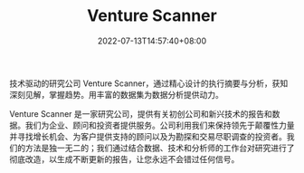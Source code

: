 ﻿---
weight: 
title: "Venture Scanner"
description: "技术驱动的研究公司 Venture Scanner，通过精心设计的执行摘要与分析，获知深刻见解，掌握趋势"
date: 2022-07-13T14:57:40+08:00
lastmod: 2022-07-13T14:57:40+08:00
draft: false
authors: ["Simon"]
featuredImage: "venture-scanner.jpg"
link: "https://www.venturescanner.com/"
tags: ["数据分析","Venture Scanner"]
categories: ["navigation"]
navigation: ["数据分析"]
lightgallery: true
toc: true
pinned: false
recommend: false
recommend1: false
---
技术驱动的研究公司 Venture Scanner，通过精心设计的执行摘要与分析，获知深刻见解，掌握趋势。用丰富的数据集为数据分析提供动力。

Venture Scanner 是一家研究公司，提供有关初创公司和新兴技术的报告和数据。我们为企业、顾问和投资者提供服务。公司利用我们来保持领先于颠覆性力量并寻找增长机会、为客户提供支持的顾问以及为勘探和交易尽职调查的投资者。我们的方法是独一无二的；我们通过结合数据、技术和分析师的工作台对研究进行了彻底改造，以生成不断更新的报告，让您永远不会错过任何信号。